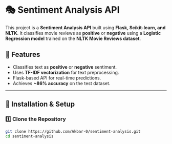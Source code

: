 # 🎭 Sentiment Analysis API

This project is a **Sentiment Analysis API** built using **Flask, Scikit-learn, and NLTK**. It classifies movie reviews as **positive** or **negative** using a **Logistic Regression model** trained on the **NLTK Movie Reviews dataset**.

## 📌 Features
- Classifies text as **positive** or **negative** sentiment.
- Uses **TF-IDF vectorization** for text preprocessing.
- Flask-based API for real-time predictions.
- Achieves **~86% accuracy** on the test dataset.

---

## 🚀 Installation & Setup

### 1️⃣ **Clone the Repository**
```sh
git clone https://github.com/Akbar-0/sentiment-analysis.git
cd sentiment-analysis

